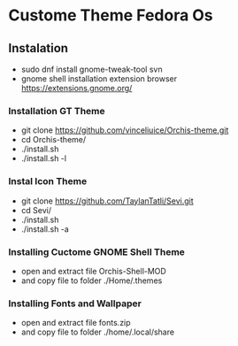 # Custome Theme Fedora Os

## Instalation
- sudo dnf install gnome-tweak-tool svn
- gnome shell installation extension browser https://extensions.gnome.org/

### Installation GT Theme
- git clone https://github.com/vinceliuice/Orchis-theme.git
- cd Orchis-theme/
- ./install.sh
- ./install.sh -l

### Instal Icon Theme
- git clone https://github.com/TaylanTatli/Sevi.git
- cd Sevi/
- ./install.sh
- ./install.sh -a

### Installing Cuctome GNOME Shell Theme
- open and extract file Orchis-Shell-MOD
- and copy file to folder ./Home/.themes

### Installing Fonts and Wallpaper
- open and extract file fonts.zip
- and copy file to folder ./home/.local/share

